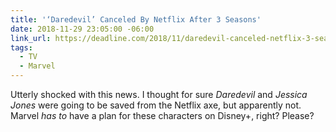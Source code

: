 ```yaml
---
title: '‘Daredevil’ Canceled By Netflix After 3 Seasons'
date: 2018-11-29 23:05:00 -06:00
link_url: https://deadline.com/2018/11/daredevil-canceled-netflix-3-seasons-1202511521/
tags:
  - TV
  - Marvel
---
```


Utterly shocked with this news. I thought for sure _Daredevil_ and _Jessica Jones_ were going to be saved from the Netflix axe, but apparently not. Marvel _has to_ have a plan for these characters on Disney+, right? Please?
